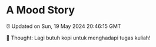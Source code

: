 # A Mood Story

⏰ Updated on Sun, 19 May 2024 20:46:15 GMT

💭 Thought: Lagi butuh kopi untuk menghadapi tugas kuliah!

